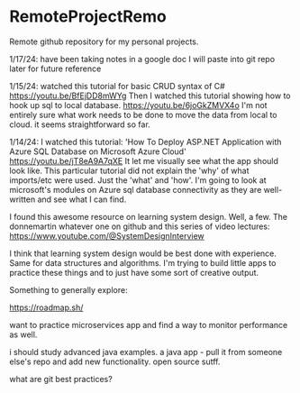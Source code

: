 
# RemoteProjectRemo
Remote github repository for my personal projects.

1/17/24:
have been taking notes in a google doc I will paste into git repo later for future reference

1/15/24:
watched this tutorial for basic CRUD syntax of C#
https://youtu.be/BfEjDD8mWYg
Then I watched this tutorial showing how to hook up sql to local database. 
https://youtu.be/6joGkZMVX4o
I'm not entirely sure what work needs to be done to move the data from local to cloud. it seems straightforward so far.

1/14/24:
I watched this tutorial: 'How To Deploy ASP.NET Application with Azure SQL Database on Microsoft Azure Cloud'
https://youtu.be/jT8eA9A7qXE
It let me visually see what the app should look like. This particular tutorial did not explain the 'why' of what imports/etc were used. Just the 'what' and 'how'. 
I'm going to look at microsoft's modules on Azure sql database connectivity as they are well-written and see what I can find.

I found this awesome resource on learning system design. Well, a few. The donnemartin whatever one on github and this series of video lectures: 
https://www.youtube.com/@SystemDesignInterview

I think that learning system design would be best done with experience. Same for data structures and algorithms. I'm trying to build little apps to practice these things and to just have some sort of creative output.

Something to generally explore: 

https://roadmap.sh/

want to practice microservices app and find a way to monitor performance as well.

i should study advanced java examples. a java app - pull it from someone else's repo and add new functionality. open source sutff.

what are git best practices?
